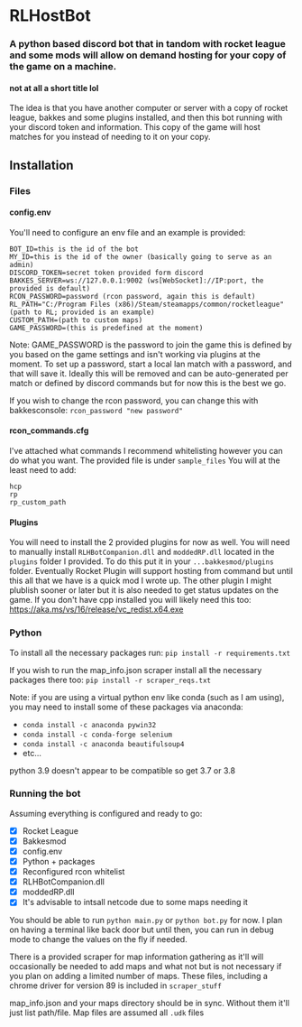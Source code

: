 # RLHostBot

### A python based discord bot that in tandom with rocket league and some mods will allow on demand hosting for your copy of the game on a machine. 
#### not at all a short title lol
The idea is that you have another computer or server with a copy of rocket league, bakkes and some plugins installed, and then this bot running with your discord token and information. This copy of the game will host matches for you instead of needing to it on your copy. 


## Installation

### Files

  #### config.env

  You'll need to configure an env file and an example is provided:
  ```
  BOT_ID=this is the id of the bot
  MY_ID=this is the id of the owner (basically going to serve as an admin)
  DISCORD_TOKEN=secret token provided form discord
  BAKKES_SERVER=ws://127.0.0.1:9002 (ws[WebSocket]://IP:port, the provided is default)
  RCON_PASSWORD=password (rcon password, again this is default)
  RL_PATH="C:/Program Files (x86)/Steam/steamapps/common/rocketleague"(path to RL; provided is an example)
  CUSTOM_PATH=(path to custom maps)
  GAME_PASSWORD=(this is predefined at the moment)
  ```
  Note: GAME_PASSWORD is the password to join the game
  this is defined by you based on the game settings and isn't working via
  plugins at the moment. To set up a password, start a local lan match with
  a password, and that will save it. Ideally this will be removed and can be
  auto-generated per match or defined by discord commands but for now this is
  the best we go.

  If you wish to change the rcon password, you can change this with bakkesconsole:
  `rcon_password "new password"`

  #### rcon_commands.cfg
  I've attached what commands I recommend whitelisting however you can do what you want.
  The provided file is under `sample_files`
  You will at the least need to add:
  ```
  hcp
  rp
  rp_custom_path
  ```

  #### Plugins
  You will need to install the 2 provided plugins for now as well. 
  You will need to manually install `RLHBotCompanion.dll` and `moddedRP.dll` located
  in the `plugins` folder I provided. To do this put it in your `...bakkesmod/plugins`
  folder. Eventually Rocket Plugin will support hosting from command but until this
  all that we have is a quick mod I wrote up. The other plugin I might plublish
  sooner or later but it is also needed to get status updates on the game.
  If you don't have cpp installed you will likely need this too:
  https://aka.ms/vs/16/release/vc_redist.x64.exe

### Python
To install all the necessary packages run:
`pip install -r requirements.txt`

If you wish to run the map_info.json scraper install all the necessary packages there too:
`pip install -r scraper_reqs.txt`

Note: if you are using a virtual python env like conda (such as I am using),
you may need to install some of these packages via anaconda:
- `conda install -c anaconda pywin32`
- `conda install -c conda-forge selenium`
- `conda install -c anaconda beautifulsoup4`
- etc...

python 3.9 doesn't appear to be compatible so get 3.7 or 3.8

### Running the bot
Assuming everything is configured and ready to go:
- [x] Rocket League
- [x] Bakkesmod
- [x] config.env
- [x] Python + packages 
- [x] Reconfigured rcon whitelist
- [x] RLHBotCompanion.dll
- [x] moddedRP.dll
- [x] It's advisable to intsall netcode due to some maps needing it

You should be able to run `python main.py` or `python bot.py` for now.
I plan on having a terminal like back door but until then, you can run in debug mode
to change the values on the fly if needed. 

There is a provided scraper for map information gathering as it'll will occasionally be needed to add maps and what not
but is not necessary if you plan on adding a limited number of maps. These files, including a chrome driver for version 89
is included in `scraper_stuff`

map_info.json and your maps directory should be in sync. Without them it'll just list path/file.
Map files are assumed all `.udk` files
